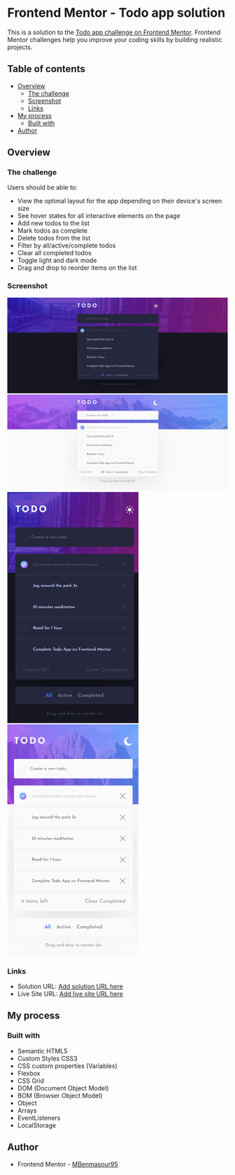 # Frontend Mentor - Todo app solution

This is a solution to the [Todo app challenge on Frontend Mentor](https://www.frontendmentor.io/challenges/todo-app-Su1_KokOW). Frontend Mentor challenges help you improve your coding skills by building realistic projects.

## Table of contents

- [Overview](#overview)
  - [The challenge](#the-challenge)
  - [Screenshot](#screenshot)
  - [Links](#links)
- [My process](#my-process)
  - [Built with](#built-with)
- [Author](#author)

## Overview

### The challenge

Users should be able to:

- View the optimal layout for the app depending on their device's screen size
- See hover states for all interactive elements on the page
- Add new todos to the list
- Mark todos as complete
- Delete todos from the list
- Filter by all/active/complete todos
- Clear all completed todos
- Toggle light and dark mode
- Drag and drop to reorder items on the list

### Screenshot

![Desktop Dark](./screenshots/Desktop-Dark.png)
![Desktop Light](./screenshots/Desktop-Light.png)
![Mobile Dark](./screenshots/Mobile-Dark.png)
![Mobile Light](./screenshots/Mobile-Light.png)

### Links

- Solution URL: [Add solution URL here](https://your-solution-url.com)
- Live Site URL: [Add live site URL here](https://your-live-site-url.com)

## My process

### Built with

- Semantic HTML5
- Custom Styles CSS3
- CSS custom properties (Variables)
- Flexbox
- CSS Grid
- DOM (Document Object Model)
- BOM (Browser Object Model)
- Object
- Arrays
- EventListeners
- LocalStorage

## Author

- Frontend Mentor - [MBenmasour95](https://www.frontendmentor.io/profile/MBenmasour95)
